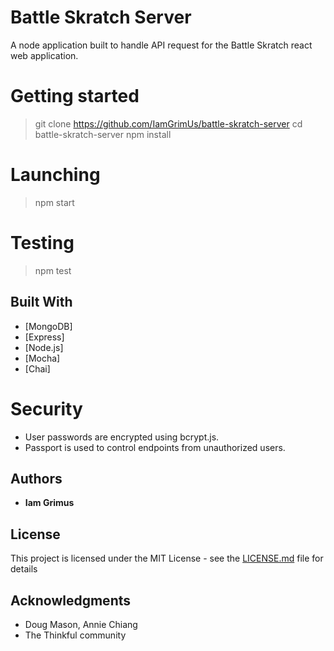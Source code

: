 # Battle Skratch Server

A node application built to handle API request for the Battle Skratch react web
application.

# Getting started

> git clone https://github.com/IamGrimUs/battle-skratch-server cd
> battle-skratch-server npm install

# Launching

> npm start

# Testing

> npm test

## Built With

* [MongoDB]
* [Express]
* [Node.js]
* [Mocha]
* [Chai]

# Security

* User passwords are encrypted using bcrypt.js.
* Passport is used to control endpoints from unauthorized users.

## Authors

* **Iam Grimus**

## License

This project is licensed under the MIT License - see the
[LICENSE.md](LICENSE.md) file for details

## Acknowledgments

* Doug Mason, Annie Chiang
* The Thinkful community
